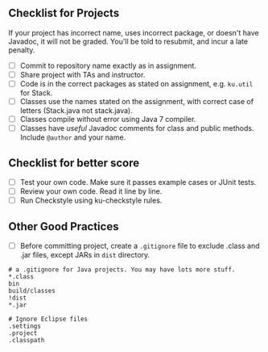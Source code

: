## Checklist for Projects

If your project has incorrect name, uses incorrect package, or doesn't have Javadoc, it will not be graded.  You'll be told to resubmit, and incur a late penalty.

- [  ] Commit to repository name exactly as in assignment.
- [  ] Share project with TAs and instructor.
- [  ] Code is in the correct packages as stated on assignment, e.g. `ku.util` for Stack.
- [  ] Classes use the names stated on the assignment, with correct case of letters (Stack.java not stack.java).
- [  ] Classes compile without error using Java 7 compiler.
- [  ] Classes have _useful_ Javadoc comments for class and public methods.  Include `@author` and your name.

## Checklist for better score

- [  ] Test your own code.  Make sure it passes example cases or JUnit tests.
- [  ] Review your own code. Read it line by line.
- [  ] Run Checkstyle using ku-checkstyle rules.
 
## Other Good Practices

- [  ] Before committing project, create a `.gitignore` file to exclude .class and .jar files, except JARs in `dist` directory.
```
# a .gitignore for Java projects. You may have lots more stuff.
*.class
bin
build/classes
!dist
*.jar

# Ignore Eclipse files
.settings
.project
.classpath
```
